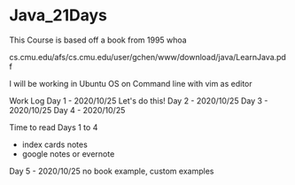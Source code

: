 # Java_21Days

This Course is based off a book from 1995 whoa


cs.cmu.edu/afs/cs.cmu.edu/user/gchen/www/download/java/LearnJava.pdf

I will be working in Ubuntu OS on Command line with vim as editor 


Work Log
Day 1 - 2020/10/25 Let's do this!
Day 2 - 2020/10/25
Day 3 - 2020/10/25
Day 4 - 2020/10/25

Time to read Days 1 to 4
- index cards notes
- google notes or evernote


Day 5 - 2020/10/25 no book example, custom examples 
